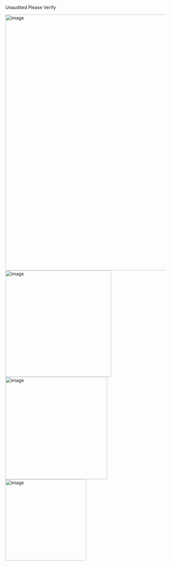Unaudited Please Verify

<img width="800" alt="image" src="https://github.com/ludwich66/Quansheng_UV-K5_Wiki/assets/12202733/9a24503b-594c-49f4-9539-cd3d2e60fe43">


<img width="333" alt="image" src="https://github.com/ludwich66/Quansheng_UV-K5_Wiki/assets/12202733/c9cc278e-06af-481b-a6b3-514ea18e3be5">
<img width="320" alt="image" src="https://github.com/ludwich66/Quansheng_UV-K5_Wiki/assets/12202733/43317cb7-e9e5-4df7-8311-e85ae1e7f6ad">
<img width="254" alt="image" src="https://github.com/ludwich66/Quansheng_UV-K5_Wiki/assets/12202733/b2fc4ebb-357d-4487-a412-26ae67ab6ec3">
